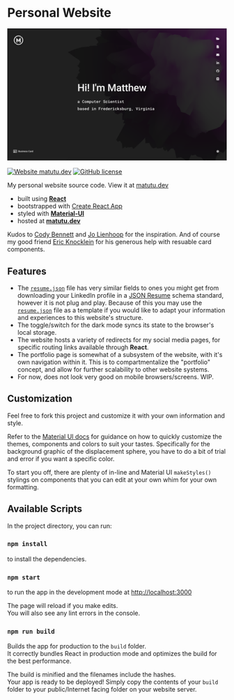 # Personal Website

[![Screenshot](/public/social-image.png?raw=true)](https://matutu.dev)

[![Website matutu.dev](https://img.shields.io/website-up-down-green-red/http/shields.io.svg)](https://matutu.dev)
[![GitHub license](https://img.shields.io/github/license/Naereen/StrapDown.js.svg)](https://github.com/mkantrr/personal-website/blob/master/LICENSE)

My personal website source code. View it at [matutu.dev](https://matutu.dev)

-   built using [**React**](https://reactjs.org/)
-   bootstrapped with [Create React App](https://github.com/facebook/create-react-app)
-   styled with [**Material-UI**](https://material-ui.com/)
-   hosted at [**matutu.dev**](https://matutu.dev)

Kudos to [Cody Bennett](https://github.com/CodyJasonBennett) and [Jo Lienhoop](https://github.com/JoHoop) for the inspiration. And of course my good friend [Eric Knocklein](https://github.com/EricKnocklein/) for his generous help with resuable card components.

## Features

-   The [`resume.json`](https://github.com/mkantrr/personal-website/blob/master/src/settings/resume.json) file has very similar fields to ones you might get from downloading your LinkedIn profile in a [JSON Resume](https://jsonresume.org/schema) schema standard, however it is not plug and play. Because of this you may use the [`resume.json`](https://github.com/mkantrr/personal-website/blob/master/src/settings/resume.json) file as a template if you would like to adapt your information and experiences to this website's structure.
-   The toggle/switch for the dark mode syncs its state to the browser's local storage.
-   The website hosts a variety of redirects for my social media pages, for specific routing links available through **React**.
-   The portfolio page is somewhat of a subsystem of the website, with it's own navigation within it. This is to compartmentalize the "portfolio" concept, and allow for further scalability to other website systems.
-   For now, does not look very good on mobile browsers/screens. WIP.

## Customization

Feel free to fork this project and customize it with your own information and style.

Refer to the [Material UI docs](https://material-ui.com/customization/theming/) for guidance on how to quickly customize the themes, components and colors to suit your tastes. Specifically for the background graphic of the displacement sphere, you have to do a bit of trial and error if you want a specific color.

To start you off, there are plenty of in-line and Material UI `makeStyles()` stylings on components that you can edit at your own whim for your own formatting.

## Available Scripts

In the project directory, you can run:

### `npm install`

to install the dependencies.

### `npm start`

to run the app in the development mode at [http://localhost:3000](http://localhost:3000)<br />

The page will reload if you make edits.<br />
You will also see any lint errors in the console.

### `npm run build`

Builds the app for production to the `build` folder.<br />
It correctly bundles React in production mode and optimizes the build for the best performance.

The build is minified and the filenames include the hashes.<br />
Your app is ready to be deployed! Simply copy the contents of your `build` folder to your public/Internet facing folder on your website server.
